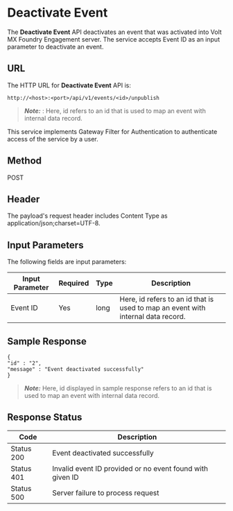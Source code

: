 
# Deactivate Event

The **Deactivate Event** API deactivates an event that was activated into Volt MX Foundry Engagement server. The service accepts Event ID as an input parameter to deactivate an event.

## URL

The HTTP URL for **Deactivate Event** API is:

```
http://<host>:<port>/api/v1/events/<id>/unpublish
```

> **_Note:_** <id>: Here, id refers to an id that is used to map an event with internal data record.

This service implements Gateway Filter for Authentication to authenticate access of the service by a user.

## Method

POST

## Header

The payload's request header includes Content Type as application/json;charset=UTF-8.

## Input Parameters

The following fields are input parameters:

| Input Parameter | Required | Type | Description                                                                      |
| --------------- | -------- | ---- | -------------------------------------------------------------------------------- |
| Event ID        | Yes      | long | Here, id refers to an id that is used to map an event with internal data record. |

## Sample Response

```
{
"id" : "2",
"message" : "Event deactivated successfully"
}

```

> **_Note:_** Here, id displayed in sample response refers to an id that is used to map an event with internal data record.

## Response Status

| Code       | Description                                               |
| ---------- | --------------------------------------------------------- |
| Status 200 | Event deactivated successfully                            |
| Status 401 | Invalid event ID provided or no event found with given ID |
| Status 500 | Server failure to process request                         |
